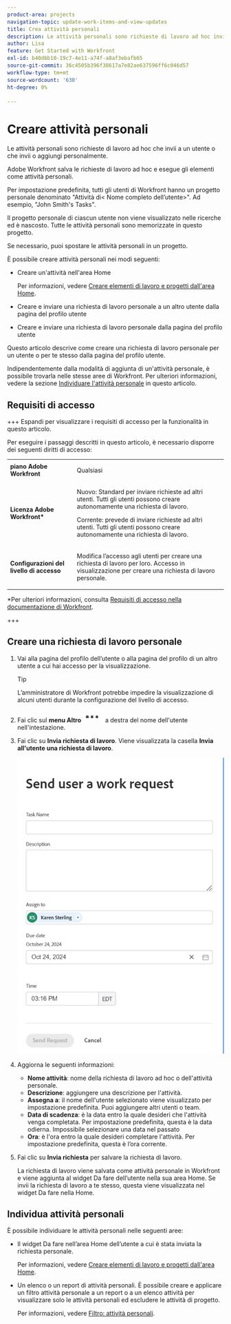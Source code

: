 ```yaml
---
product-area: projects
navigation-topic: update-work-items-and-view-updates
title: Crea attività personali
description: Le attività personali sono richieste di lavoro ad hoc inviate a un utente, a se stessi o a elementi da fare creati personalmente nell’area Home. In Workfront le richieste di lavoro ad hoc vengono salvate e gli elementi vengono eseguiti come attività personali.
author: Lisa
feature: Get Started with Workfront
exl-id: b40d6b10-19c7-4e11-a74f-a8af3ebafb65
source-git-commit: 36c4505b396f38617a7e82ae637596ff6c046d57
workflow-type: tm+mt
source-wordcount: '630'
ht-degree: 0%

---
```


# Creare attività personali

<!--Audited: 10/2024-->

Le attività personali sono richieste di lavoro ad hoc che invii a un utente o che invii o aggiungi personalmente.

Adobe Workfront salva le richieste di lavoro ad hoc e esegue gli elementi come attività personali.

Per impostazione predefinita, tutti gli utenti di Workfront hanno un progetto personale denominato &quot;Attività di&lt; Nome completo dell’utente>&quot;. Ad esempio, &quot;John Smith&#39;s Tasks&quot;.

Il progetto personale di ciascun utente non viene visualizzato nelle ricerche ed è nascosto. Tutte le attività personali sono memorizzate in questo progetto.

Se necessario, puoi spostare le attività personali in un progetto.

È possibile creare attività personali nei modi seguenti:

* Creare un&#39;attività nell&#39;area Home

  Per informazioni, vedere [Creare elementi di lavoro e progetti dall&#39;area Home](/help/quicksilver/workfront-basics/using-home/using-the-home-area/create-work-items-in-home.md).

* Creare e inviare una richiesta di lavoro personale a un altro utente dalla pagina del profilo utente
* Creare e inviare una richiesta di lavoro personale dalla pagina del profilo utente

Questo articolo descrive come creare una richiesta di lavoro personale per un utente o per te stesso dalla pagina del profilo utente.

Indipendentemente dalla modalità di aggiunta di un&#39;attività personale, è possibile trovarla nelle stesse aree di Workfront. Per ulteriori informazioni, vedere la sezione [Individuare l&#39;attività personale](#locate-personal-tasks) in questo articolo.

## Requisiti di accesso

+++ Espandi per visualizzare i requisiti di accesso per la funzionalità in questo articolo.

Per eseguire i passaggi descritti in questo articolo, è necessario disporre dei seguenti diritti di accesso:

<table style="table-layout:auto"> 
 <col> 
 </col> 
 <col> 
 </col> 
 <tbody> 
  <tr> 
   <td role="rowheader"><strong>piano Adobe Workfront</strong></td> 
   <td> <p>Qualsiasi</p> </td> 
  </tr> 
  <tr> 
   <td role="rowheader"><strong>Licenza Adobe Workfront*</strong></td> 
   <td> 
   <p>Nuovo: Standard per inviare richieste ad altri utenti. Tutti gli utenti possono creare autonomamente una richiesta di lavoro.</p> 
   <p>Corrente: prevede di inviare richieste ad altri utenti. Tutti gli utenti possono creare autonomamente una richiesta di lavoro.</p>
    </td> 
  </tr> 
  <tr> 
   <td role="rowheader"><strong>Configurazioni del livello di accesso</strong></td> 
   <td> <p>Modifica l’accesso agli utenti per creare una richiesta di lavoro per loro. Accesso in visualizzazione per creare una richiesta di lavoro personale. </p>
   </td> 
  </tr>

</tbody> 
</table>

*Per ulteriori informazioni, consulta [Requisiti di accesso nella documentazione di Workfront](/help/quicksilver/administration-and-setup/add-users/access-levels-and-object-permissions/access-level-requirements-in-documentation.md).

+++


## Creare una richiesta di lavoro personale

1. Vai alla pagina del profilo dell’utente o alla pagina del profilo di un altro utente a cui hai accesso per la visualizzazione.

   >[!TIP]
   >
   >L’amministratore di Workfront potrebbe impedire la visualizzazione di alcuni utenti durante la configurazione del livello di accesso.

1. Fai clic sul **menu Altro** ![](assets/more-menu.png) a destra del nome dell&#39;utente nell&#39;intestazione.
1. Fai clic su **Invia richiesta di lavoro**.
Viene visualizzata la casella **Invia all&#39;utente una richiesta di lavoro**.

   ![](assets/personal-task-box.png)
1. Aggiorna le seguenti informazioni:

   * **Nome attività**: nome della richiesta di lavoro ad hoc o dell&#39;attività personale.
   * **Descrizione**: aggiungere una descrizione per l&#39;attività.
   * **Assegna a**: il nome dell&#39;utente selezionato viene visualizzato per impostazione predefinita. Puoi aggiungere altri utenti o team.
   * **Data di scadenza**: è la data entro la quale desideri che l&#39;attività venga completata. Per impostazione predefinita, questa è la data odierna. Impossibile selezionare una data nel passato
   * **Ora**: è l&#39;ora entro la quale desideri completare l&#39;attività. Per impostazione predefinita, questa è l’ora corrente.

1. Fai clic su **Invia richiesta** per salvare la richiesta di lavoro.

   La richiesta di lavoro viene salvata come attività personale in Workfront e viene aggiunta al widget Da fare dell’utente nella sua area Home. Se invii la richiesta di lavoro a te stesso, questa viene visualizzata nel widget Da fare nella Home.


## Individua attività personali

È possibile individuare le attività personali nelle seguenti aree:

* Il widget Da fare nell’area Home dell’utente a cui è stata inviata la richiesta personale.

  Per informazioni, vedere [Creare elementi di lavoro e progetti dall&#39;area Home](/help/quicksilver/workfront-basics/using-home/using-the-home-area/create-work-items-in-home.md).

* Un elenco o un report di attività personali. È possibile creare e applicare un filtro attività personale a un report o a un elenco attività per visualizzare solo le attività personali ed escludere le attività di progetto.

  Per informazioni, vedere [Filtro: attività personali](/help/quicksilver/reports-and-dashboards/reports/custom-view-filter-grouping-samples/filter-personal-tasks.md).
